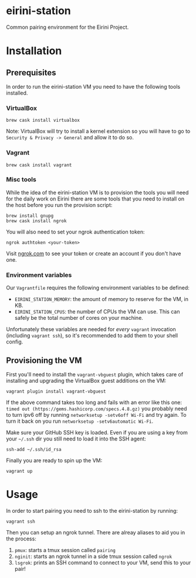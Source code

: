 # eirini-station

Common pairing environment for the Eirini Project.

# Installation

## Prerequisites

In order to run the eirini-station VM you need to have the following tools installed.

### VirtualBox

```
brew cask install virtualbox
```

Note: VirtualBox will try to install a kernel extension so you will have to go to `Security & Privacy -> General` and allow it to do so.

### Vagrant

```
brew cask install vagrant
```

### Misc tools

While the idea of the eirini-station VM is to provision the tools you will need for the daily work on Eirini there are some tools that you need
to install on the host before you run the provision script:

```
brew install gnupg
brew cask install ngrok
```

You will also need to set your ngrok authentication token:

```
ngrok authtoken <your-token>
```

Visit [ngrok.com](ngrok.com) to see your token or create an account if you don't have one. 

### Environment variables

Our `Vagrantfile` requires the following environment variables to be defined:

* `EIRINI_STATION_MEMORY`: the amount of memory to reserve for the VM, in KB.
* `EIRINI_STATION_CPUS`: the number of CPUs the VM can use. This can safely be the total number of cores on your machine.

Unfortunately these variables are needed for _every_ `vagrant` invocation (including `vagrant ssh`), so it's recommended to add them to your shell config.

## Provisioning the VM

First you'll need to install the `vagrant-vbguest` plugin, which takes care of installing and upgrading the VirtualBox guest additions on the VM:

```
vagrant plugin install vagrant-vbguest
```

If the above command takes too long and fails with an error like this one: `timed out (https://gems.hashicorp.com/specs.4.8.gz)` you probably need to turn ipv6 off by running `networksetup -setv6off Wi-Fi` and try again. To turn it back on you run `networksetup -setv6automatic Wi-Fi`.

Make sure your GitHub SSH key is loaded. Even if you are using a key from your `~/.ssh` dir you still need to load it into the SSH agent:

```
ssh-add ~/.ssh/id_rsa
```

Finally you are ready to spin up the VM:

```
vagrant up
```

# Usage

In order to start pairing you need to ssh to the eirini-station by running:

```
vagrant ssh
```

Then you can setup an ngrok tunnel. There are alreay aliases to aid you in the process:

1. `pmux`: starts a tmux session called `pairing`
1. `nginit`: starts an ngrok tunnel in a side tmux session called `ngrok`
1. `lsgrok`: prints an SSH command to connect to your VM, send this to your pair!
